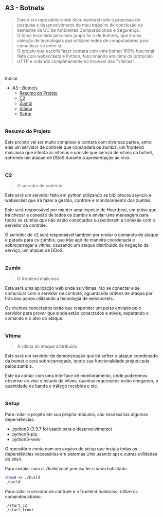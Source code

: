 ## A3 - Botnets

> Este é um repositório onde documentarei todo o processo de pesquisa e desenvolvimento do meu trabalho de conclusão de semestre da UC de Ambientes Computacionais e Segurança.  
> O tema escolhido pelo meu grupo foi o de Botnets, que é uma coleção de tecnologias que utilizam redes de computadores para comunicar-se entre si.  
> O projeto que escolhi fazer contará com uma botnet 100% funcional feita com websockets e Python, funcionando em cima do protocolo HTTP e rodando completamente no browser das "vítimas".

#

Indice
- [A3 - Botnets](#a3---botnets)
  - [Resumo do Projeto](#resumo-do-projeto)
  - [C2](#c2)
  - [Zumbi](#zumbi)
  - [Vitima](#vitima)
  - [Setup](#setup)

#

<a name="resumo"></a>
### Resumo do Projeto

Este projeto vai ser muito complexo e contará com diversas partes, entre elas um servidor de controle que comandará os *zumbis*, um frontend malicioso que infecta as vítimas e um site que servirá de vítima da botnet, sofrendo um ataque de DDoS durante a apresentação ao vivo.

#

<a name="c2"></a>
### C2
> O servidor de controle  

Este será um servidor feito em python utilizando as bibliotecas asyncio e websocket que irá fazer a gestão, controle e monitoramento dos zumbis.

Este será responsável por manter uma espécie de Heartbeat, um pulso que irá checar a conexão de todos os zumbis e enviar uma mensagem para todos os zumbis que não estão conectados ou perderam a conexão com o servidor de controle.

O servidor de c2 será responsável também por enviar o comando de ataque e parada para os zumbis, que irão agir de maneira coordenada e sobrecarregar a vítima, causando um ataque distribuido de negação de serviço, um ataque de DDoS.

#

<a name="zumbi"></a>
### Zumbi
> O frontend malicioso

Esta será uma aplicação web onde as vítimas irão se conectar e se comunicar com o servidor de controle, aguardando ordens de ataque por trás dos panos utilizando a tecnologia de websockets.

Os clientes conectados terão que responder um pulso enviado pelo servidor para provar que ainda estão conectados e ativos, esperando o comando e o alvo do ataque.

#

<a name="vitima"></a>
### Vitima
> A vítima do ataque distribuido

Este será um servidor de demonstração que irá sofrer o ataque coordenado da botnet e será sobrecarregado, tendo sua funcionalidade prejudicada pelos zumbis.

Este irá contar com uma interface de monitoramento, onde poderemos observar ao vivo o estado da vitima, quantas requisições estão chegando, a quantidade de banda e tráfego recebida e etc.

#

<a name="setup"></a>
### Setup
Para rodar o projeto em sua própria máquina, são necessárias algumas dependências:
- python3 (3.9.7 foi usado para o desenvolvimento)
- python3-pip
- python3-venv

O repositório conta com um arquivo de setup que instala todas as dependências necessárias em sistemas Unix usando apt e outras utilidades do shell.

Para instalar com o *./build* você precisa ter o *sudo* habilitado.

```bash
chmod +x ./build
./build
```

Para rodar o servidor de controle e o frontend malicioso, utilize os comandos abaixo:

```bash
./start_c2
./start_front
```